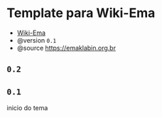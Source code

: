 # Template para Wiki-Ema
- [Wiki-Ema](https://github.com/hgodinho/wiki-ema)
- @version `0.1`
- @source https://emaklabin.org.br

## `0.2`


## `0.1`
inicio do tema